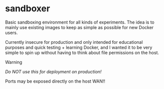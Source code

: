 # sandboxer

Basic sandboxing environment for all kinds of experiments. The idea is to mainly use existing images to keep as simple as possible for new Docker users.


Currently insecure for production and only intended for educational purposes and quick testing + learning Docker, and I wanted it to be very simple to spin up without having to think about file permissions on the host.

> [!WARNING]  
> *Do NOT use this for deployment on production!*
>
> Ports may be exposed directly on the host WAN!!
